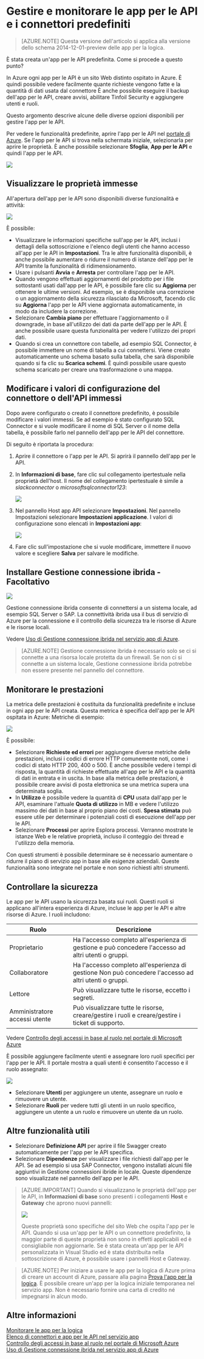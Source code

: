 <properties
	pageTitle="Gestire e monitorare le app per le API e i connettori nel servizio app | Microsoft Azure"
	description="Visualizzare le prestazioni dei connettori e delle app per le API nel servizio app di Azure; architettura dei microservizi"
	services="app-service\logic"
	documentationCenter=".net,nodejs,java"
	authors="MandiOhlinger"
	manager="dwrede"
	editor="cgronlun"/>

<tags
	ms.service="app-service-logic"
	ms.workload="integration"
	ms.tgt_pltfrm="na"
	ms.devlang="na"
	ms.topic="article"
	ms.date="02/18/2016"
	ms.author="mandia"/>

# Gestire e monitorare le app per le API e i connettori predefiniti

>[AZURE.NOTE] Questa versione dell'articolo si applica alla versione dello schema 2014-12-01-preview delle app per la logica.

È stata creata un'app per le API predefinita. Come si procede a questo punto?

In Azure ogni app per le API è un sito Web distinto ospitato in Azure. È quindi possibile vedere facilmente quante richieste vengono fatte e la quantità di dati usata dal connettore È anche possibile eseguire il backup dell'app per le API, creare avvisi, abilitare Tinfoil Security e aggiungere utenti e ruoli.

Questo argomento descrive alcune delle diverse opzioni disponibili per gestire l'app per le API.

Per vedere le funzionalità predefinite, aprire l'app per le API nel [portale di Azure](http://go.microsoft.com/fwlink/p/?LinkID=525040). Se l'app per le API si trova nella schermata iniziale, selezionarla per aprire le proprietà. È anche possibile selezionare **Sfoglia**, **App per le API** e quindi l'app per le API.

![][browse]

## Visualizzare le proprietà immesse

All'apertura dell'app per le API sono disponibili diverse funzionalità e attività:

![][settings]

È possibile:

- Visualizzare le informazioni specifiche sull'app per le API, inclusi i dettagli della sottoscrizione e l'elenco degli utenti che hanno accesso all'app per le API in **Impostazioni**. Tra le altre funzionalità disponibili, è anche possibile aumentare o ridurre il numero di istanze dell'app per le API tramite la funzionalità di ridimensionamento.
- Usare i pulsanti **Avvia** e **Arresta** per controllare l'app per le API.
- Quando vengono effettuati aggiornamenti del prodotto per i file sottostanti usati dall'app per le API, è possibile fare clic su **Aggiorna** per ottenere le ultime versioni. Ad esempio, se è disponibile una correzione o un aggiornamento della sicurezza rilasciato da Microsoft, facendo clic su **Aggiorna** l'app per le API viene aggiornata automaticamente, in modo da includere la correzione.
- Selezionare **Cambia piano** per effettuare l'aggiornamento o il downgrade, in base all'utilizzo dei dati da parte dell'app per le API. È anche possibile usare questa funzionalità per vedere l'utilizzo dei propri dati.
- Quando si crea un connettore con tabelle, ad esempio SQL Connector, è possibile immettere un nome di tabella a cui connettersi. Viene creato automaticamente uno schema basato sulla tabella, che sarà disponibile quando si fa clic su **Scarica schemi**. È quindi possibile usare questo schema scaricato per creare una trasformazione o una mappa.

## Modificare i valori di configurazione del connettore o dell'API immessi

Dopo avere configurato o creato il connettore predefinito, è possibile modificare i valori immessi. Se ad esempio è stato configurato SQL Connector e si vuole modificare il nome di SQL Server o il nome della tabella, è possibile farlo nel pannello dell'app per le API del connettore.

Di seguito è riportata la procedura:

1. Aprire il connettore o l'app per le API. Si aprirà il pannello dell'app per le API.
2. In **Informazioni di base**, fare clic sul collegamento ipertestuale nella proprietà dell'host. Il nome del collegamento ipertestuale è simile a *slackconnector* o *microsoftsqlconnector123*:

	![][apiapphost]

3. Nel pannello Host app API selezionare **Impostazioni**. Nel pannello Impostazioni selezionare **Impostazioni applicazione**. I valori di configurazione sono elencati in **Impostazioni app**:

	![][hostsettings]

4. Fare clic sull'impostazione che si vuole modificare, immettere il nuovo valore e scegliere **Salva** per salvare le modifiche.


## Installare Gestione connessione ibrida - Facoltativo

![][hcsetup]

Gestione connessione ibrida consente di connettersi a un sistema locale, ad esempio SQL Server o SAP. La connettività ibrida usa il bus di servizio di Azure per la connessione e il controllo della sicurezza tra le risorse di Azure e le risorse locali.

Vedere [Uso di Gestione connessione ibrida nel servizio app di Azure](app-service-logic-hybrid-connection-manager.md).

> [AZURE.NOTE] Gestione connessione ibrida è necessario solo se ci si connette a una risorsa locale protetta da un firewall. Se non ci si connette a un sistema locale, Gestione connessione ibrida potrebbe non essere presente nel pannello del connettore.

## Monitorare le prestazioni
La metrica delle prestazioni è costituita da funzionalità predefinite e incluse in ogni app per le API creata. Questa metrica è specifica dell'app per le API ospitata in Azure: Metriche di esempio:

![][monitoring]

È possibile:

- Selezionare **Richieste ed errori** per aggiungere diverse metriche delle prestazioni, inclusi i codici di errore HTTP comunemente noti, come i codici di stato HTTP 200, 400 o 500. È anche possibile vedere i tempi di risposta, la quantità di richieste effettuate all'app per le API e la quantità di dati in entrata e in uscita. In base alla metrica delle prestazioni, è possibile creare avvisi di posta elettronica se una metrica supera una determinata soglia.
- In **Utilizzo** è possibile vedere la quantità di **CPU** usata dall'app per le API, esaminare l'attuale **Quota di utilizzo** in MB e vedere l'utilizzo massimo dei dati in base al proprio piano dei costi. **Spesa stimata** può essere utile per determinare i potenziali costi di esecuzione dell'app per le API.
- Selezionare **Processi** per aprire Esplora processi. Verranno mostrate le istanze Web e le relative proprietà, incluso il conteggio dei thread e l'utilizzo della memoria.

Con questi strumenti è possibile determinare se è necessario aumentare o ridurre il piano di servizio app in base alle esigenze aziendali. Queste funzionalità sono integrate nel portale e non sono richiesti altri strumenti.

## Controllare la sicurezza

Le app per le API usano la sicurezza basata sui ruoli. Questi ruoli si applicano all'intera esperienza di Azure, incluse le app per le API e altre risorse di Azure. I ruoli includono:

Ruolo | Descrizione
--- | ---
Proprietario | Ha l'accesso completo all'esperienza di gestione e può concedere l'accesso ad altri utenti o gruppi.
Collaboratore | Ha l'accesso completo all'esperienza di gestione Non può concedere l'accesso ad altri utenti o gruppi.
Lettore | Può visualizzare tutte le risorse, eccetto i segreti.
Amministratore accessi utente | Può visualizzare tutte le risorse, creare/gestire i ruoli e creare/gestire i ticket di supporto.

Vedere [Controllo degli accessi in base al ruolo nel portale di Microsoft Azure](../active-directory/role-based-access-control-configure.md)

È possibile aggiungere facilmente utenti e assegnare loro ruoli specifici per l'app per le API. Il portale mostra a quali utenti è consentito l'accesso e il ruolo assegnato:

![][access]

- Selezionare **Utenti** per aggiungere un utente, assegnare un ruolo e rimuovere un utente.
- Selezionare **Ruoli** per vedere tutti gli utenti in un ruolo specifico, aggiungere un utente a un ruolo e rimuovere un utente da un ruolo.


## Altre funzionalità utili
- Selezionare **Definizione API** per aprire il file Swagger creato automaticamente per l'app per le API specifica.
- Selezionare **Dipendenze** per visualizzare i file richiesti dall'app per le API. Se ad esempio si usa SAP Connector, vengono installati alcuni file aggiuntivi in Gestione connessioni ibride in locale. Queste dipendenze sono visualizzate nel pannello dell'app per le API.

> [AZURE.IMPORTANT] Quando si visualizzano le proprietà dell'app per le API, in **Informazioni di base** sono presenti i collegamenti **Host** e **Gateway** che aprono nuovi pannelli:
>
> ![][host]
>
> Queste proprietà sono specifiche del sito Web che ospita l'app per le API. Quando si usa un'app per le API o un connettore predefinito, la maggior parte di queste proprietà non sono in effetti applicabili ed è consigliabile non aggiornarle. Se è stata creata un'app per le API personalizzata in Visual Studio ed è stata distribuita nella sottoscrizione di Azure, è possibile usare i pannelli Host e Gateway.


>[AZURE.NOTE] Per iniziare a usare le app per la logica di Azure prima di creare un account di Azure, passare alla pagina [Prova l'app per la logica](https://tryappservice.azure.com/?appservice=logic). È possibile creare un'app per la logica iniziale temporanea nel servizio app. Non è necessario fornire una carta di credito né impegnarsi in alcun modo.

## Altre informazioni

[Monitorare le app per la logica](app-service-logic-monitor-your-logic-apps.md)<br/> [Elenco di connettori e app per le API nel servizio app](app-service-logic-connectors-list.md)<br/> [Controllo degli accessi in base al ruolo nel portale di Microsoft Azure](../active-directory/role-based-access-control-configure.md)<br/> [Uso di Gestione connessione ibrida nel servizio app di Azure](app-service-logic-hybrid-connection-manager.md)


<!--Image references-->
[browse]: ./media/app-service-logic-monitor-your-connectors/browse.png
[settings]: ./media/app-service-logic-monitor-your-connectors/settings.png
[hcsetup]: ./media/app-service-logic-monitor-your-connectors/hcsetup.png
[monitoring]: ./media/app-service-logic-monitor-your-connectors/monitoring.png
[access]: ./media/app-service-logic-monitor-your-connectors/access.png
[host]: ./media/app-service-logic-monitor-your-connectors/host.png
[hostsettings]: ./media/app-service-logic-monitor-your-connectors/hostsettings.png
[apiapphost]: ./media/app-service-logic-monitor-your-connectors/apiapphost.png

<!---HONumber=AcomDC_0413_2016-->